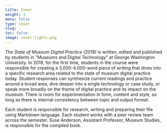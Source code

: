 ```yaml
---
title: Cover
weight: 1
menu: false
type: cover
slug: .
toc: false
image: cover-lights.png
---
```


*The State of Museum Digital Practice (2019)* is written, edited and published by students in "Museums and Digital Technology" at George Washington University. In 2019, for the first time, students in the course were responsible for creating a 3,000-4,000-word piece of writing that dives into a specific research area related to the state of museum digital practice today. Student responses can synthesize current readings and practice around a broad area, dive deeper into a single technology or case study, or speak more broadly on the theme of digital practice and its impact on the museum. There is room for experimentation in form, content and style, so long as there is internal consistency between topic and output format.

Each student is responsible for research, writing and preparing their file using Markdown language.  Each student works with a peer review team across the semester. Suse Anderson, Assistant Professor, Museum Studies, is responsible for the compiled book.
